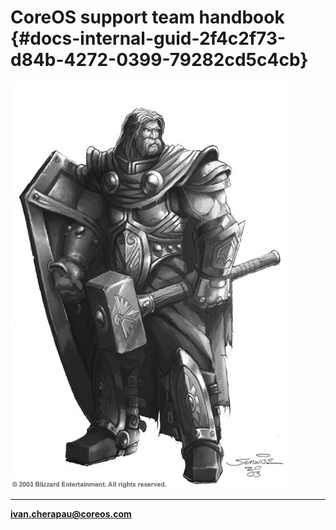 # CoreOS support team handbook {#docs-internal-guid-2f4c2f73-d84b-4272-0399-79282cd5c4cb}



![](/cover.jpg)

---

**ivan.cherapau@coreos.com**





